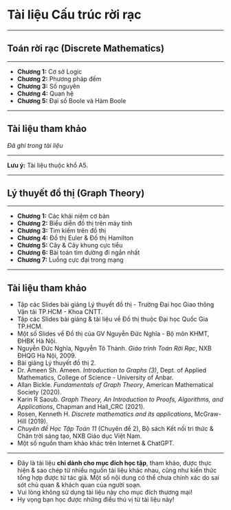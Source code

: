 # Tài liệu Cấu trúc rời rạc
***
## Toán rời rạc (Discrete Mathematics)
***
- **Chương 1:** Cơ sở Logic
- **Chương 2:** Phương pháp đếm
- **Chương 3:** Số nguyên
- **Chương 4:** Quan hệ
- **Chương 5:** Đại số Boole và Hàm Boole
***
## Tài liệu tham khảo
*Đã ghi trong tài liệu*
***
**Lưu ý:** Tài liệu thuộc khổ A5.
***
## Lý thuyết đồ thị (Graph Theory)
***
- **Chương 1:** Các khái niệm cơ bản
- **Chương 2:** Biểu diễn đồ thị trên máy tính
- **Chương 3:** Tìm kiếm trên đồ thị
- **Chương 4:** Đồ thị Euler & Đồ thị Hamilton
- **Chương 5:** Cây & Cây khung cực tiểu
- **Chương 6:** Bài toán tìm đường đi ngắn nhất
- **Chương 7:** Luồng cực đại trong mạng
***
## Tài liệu tham khảo
- Tập các Slides bài giảng Lý thuyết đồ thị - Trường Đại học Giao thông Vận tải TP.HCM - Khoa CNTT.
- Tập các Slides bài giảng & tài liệu về Đồ thị thuộc Đại học Quốc Gia TP.HCM.
- Một số Slides về Đồ thị của GV Nguyễn Đức Nghĩa - Bộ môn KHMT, ĐHBK Hà Nội.
- Nguyễn Đức Nghĩa, Nguyễn Tô Thành. *Giáo trình Toán Rời Rạc*, NXB ĐHQG Hà Nội, 2009.
- Bài giảng Lý thuyết đồ thị 2.
- Dr. Ameen Sh. Ameen. *Introduction to Graphs (3)*, Dept. of Applied Mathematics, College of Science - University of Anbar.
- Allan Bickle. *Fundamentals of Graph Theory*, American Mathematical Society (2020).
- Karin R Saoub. *Graph Theory, An Introduction to Proofs, Algorithms, and Applications*, Chapman and Hall_CRC (2021).
- Rosen, Kenneth H. *Discrete mathematics and its applications*, McGraw-Hill (2019).
- *Chuyên đề Học Tập Toán 11* (Chuyên đề 2), Bộ sách Kết nối tri thức & Chân trời sáng tạo, NXB Giáo dục Việt Nam.
- Một số nguồn tham khảo khác trên Internet & ChatGPT.
***
+ Đây là tài liệu **chỉ dành cho mục đích học tập**, tham khảo, được thực hiện & sao chép từ nhiều nguồn tài liệu khác nhau, cũng như kiến thức tổng hợp được từ tác giả. Một số nội dung có thể chưa chính xác do sai sót chủ quan & khách quan của người soạn.
+ Vui lòng không sử dụng tài liệu này cho mục đích thương mại!
+ Hy vọng bạn học được những điều thú vị từ tài liệu này!
